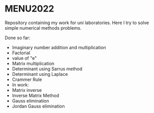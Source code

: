 # MENU2022

Repository containing my work for uni laboratories.
Here I try to solve simple numerical methods problems.

Done so far:
- Imaginary number addition and multiplication
- Factorial
- value of "e"
- Matrix multiplication
- Determinant using Sarrus method
- Determinant using Laplace
- Crammer Rule
- In work:
- Matrix inverse
- Inverse Matrix Method
- Gauss elimination
- Jordan Gauss elimination
